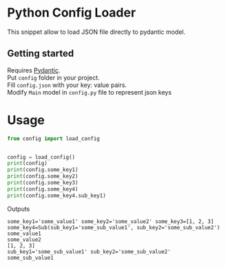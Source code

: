 # Python Config Loader

This snippet allow to load JSON file directly to pydantic model.

## Getting started

Requires [Pydantic](https://pydantic-docs.helpmanual.io).  
Put `config` folder in your project.  
Fill `config.json` with your key: value pairs.  
Modify `Main` model in `config.py` file to represent json keys  

# Usage

```python
from config import load_config


config = load_config()
print(config)
print(config.some_key1)
print(config.some_key2)
print(config.some_key3)
print(config.some_key4)
print(config.some_key4.sub_key1)
```

Outputs
```
some_key1='some_value1' some_key2='some_value2' some_key3=[1, 2, 3] some_key4=Sub(sub_key1='some_sub_value1', sub_key2='some_sub_value2')
some_value1
some_value2
[1, 2, 3]
sub_key1='some_sub_value1' sub_key2='some_sub_value2'
some_sub_value1
```
